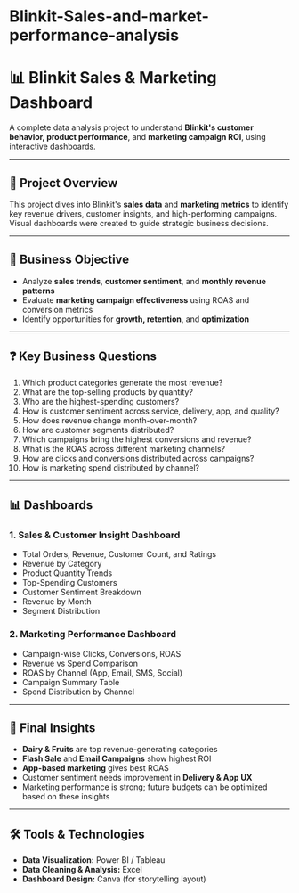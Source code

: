 # Blinkit-Sales-and-market-performance-analysis

# 📊 Blinkit Sales & Marketing Dashboard

A complete data analysis project to understand **Blinkit's customer behavior, product performance**, and **marketing campaign ROI**, using interactive dashboards.

---

## 📌 Project Overview

This project dives into Blinkit's **sales data** and **marketing metrics** to identify key revenue drivers, customer insights, and high-performing campaigns. Visual dashboards were created to guide strategic business decisions.

---

## 🎯 Business Objective

- Analyze **sales trends**, **customer sentiment**, and **monthly revenue patterns**
- Evaluate **marketing campaign effectiveness** using ROAS and conversion metrics
- Identify opportunities for **growth, retention**, and **optimization**

---

## ❓ Key Business Questions

1. Which product categories generate the most revenue?
2. What are the top-selling products by quantity?
3. Who are the highest-spending customers?
4. How is customer sentiment across service, delivery, app, and quality?
5. How does revenue change month-over-month?
6. How are customer segments distributed?
7. Which campaigns bring the highest conversions and revenue?
8. What is the ROAS across different marketing channels?
9. How are clicks and conversions distributed across campaigns?
10. How is marketing spend distributed by channel?

---

## 📊 Dashboards

### 1. **Sales & Customer Insight Dashboard**
- Total Orders, Revenue, Customer Count, and Ratings
- Revenue by Category
- Product Quantity Trends
- Top-Spending Customers
- Customer Sentiment Breakdown
- Revenue by Month
- Segment Distribution

### 2. **Marketing Performance Dashboard**
- Campaign-wise Clicks, Conversions, ROAS
- Revenue vs Spend Comparison
- ROAS by Channel (App, Email, SMS, Social)
- Campaign Summary Table
- Spend Distribution by Channel

---

## 🧠 Final Insights

- **Dairy & Fruits** are top revenue-generating categories  
- **Flash Sale** and **Email Campaigns** show highest ROI  
- **App-based marketing** gives best ROAS  
- Customer sentiment needs improvement in **Delivery & App UX**  
- Marketing performance is strong; future budgets can be optimized based on these insights

---

## 🛠️ Tools & Technologies

- **Data Visualization:** Power BI / Tableau  
- **Data Cleaning & Analysis:** Excel  
- **Dashboard Design:** Canva (for storytelling layout)



